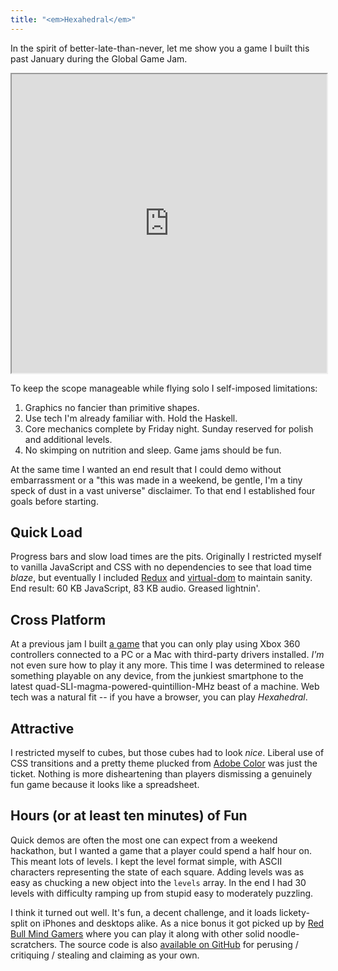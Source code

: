 ```yaml
---
title: "<em>Hexahedral</em>"
---
```


In the spirit of better-late-than-never, let me show you a game I built this past January during the Global Game Jam.

<iframe scrolling="no" src="https://matthewminer.com/hexahedral/" style="width: 100%; height: 478px;">
    <a href="https://matthewminer.com/hexahedral/">Play Hexahedral</a>
</iframe>

To keep the scope manageable while flying solo I self-imposed limitations:

1. Graphics no fancier than primitive shapes.
2. Use tech I'm already familiar with. Hold the Haskell.
3. Core mechanics complete by Friday night. Sunday reserved for polish and additional levels.
4. No skimping on nutrition and sleep. Game jams should be fun.

At the same time I wanted an end result that I could demo without embarrassment or a "this was made in a weekend, be gentle, I'm a tiny speck of dust in a vast universe" disclaimer. To that end I established four goals before starting.

## Quick Load

Progress bars and slow load times are the pits. Originally I restricted myself to vanilla JavaScript and CSS with no dependencies to see that load time *blaze*, but eventually I included [Redux](http://redux.js.org) and [virtual-dom](https://github.com/Matt-Esch/virtual-dom) to maintain sanity. End result: 60 KB JavaScript, 83 KB audio. Greased lightnin'.

## Cross Platform

At a previous jam I built [a game](https://github.com/mminer/bursting-with-colour) that you can only play using Xbox 360 controllers connected to a PC or a Mac with third-party drivers installed. *I'm* not even sure how to play it any more. This time I was determined to release something playable on any device, from the junkiest smartphone to the latest quad-SLI-magma-powered-quintillion-MHz beast of a machine. Web tech was a natural fit -- if you have a browser, you can play *Hexahedral*.

## Attractive

I restricted myself to cubes, but those cubes had to look *nice*. Liberal use of CSS transitions and a pretty theme plucked from [Adobe Color](https://color.adobe.com) was just the ticket. Nothing is more disheartening than players dismissing a genuinely fun game because it looks like a spreadsheet.

## Hours (or at least ten minutes) of Fun

Quick demos are often the most one can expect from a weekend hackathon, but I wanted a game that a player could spend a half hour on. This meant lots of levels. I kept the level format simple, with ASCII characters representing the state of each square. Adding levels was as easy as chucking a new object into the `levels` array. In the end I had 30 levels with difficulty ramping up from stupid easy to moderately puzzling.


I think it turned out well. It's fun, a decent challenge, and it loads lickety-split on iPhones and desktops alike. As a nice bonus it got picked up by [Red Bull Mind Gamers](http://www.redbullmindgamers.com/game/15) where you can play it along with other solid noodle-scratchers. The source code is also [available on GitHub](https://github.com/mminer/hexahedral) for perusing / critiquing / stealing and claiming as your own.
